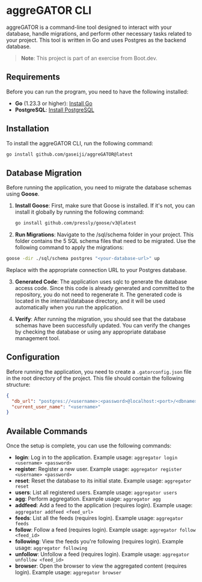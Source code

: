 # aggreGATOR CLI

aggreGATOR is a command-line tool designed to interact with your database, handle migrations, and perform other necessary tasks related to your project. This tool is written in Go and uses Postgres as the backend database.

> **Note**: This project is part of an exercise from Boot.dev.

## Requirements

Before you can run the program, you need to have the following installed:

- **Go** (1.23.3 or higher): [Install Go](https://go.dev/doc/install)
- **PostgreSQL**: [Install PostgreSQL](https://www.postgresql.org/download/)

## Installation

To install the aggreGATOR CLI, run the following command:

```bash
go install github.com/gaseiji/aggreGATOR@latest
```

## Database Migration

Before running the application, you need to migrate the database schemas using **Goose**.

1. **Install Goose**: First, make sure that Goose is installed. If it's not, you can install it globally by running the following command:

   ```bash
   go install github.com/pressly/goose/v3@latest
    ```
2. **Run Migrations**: Navigate to the /sql/schema folder in your project. This folder contains the 5 SQL schema files that need to be migrated. Use the following command to apply the migrations:

```bash
goose -dir ./sql/schema postgres "<your-database-url>" up
```
Replace <your-database-url> with the appropriate connection URL to your Postgres database.

3. **Generated Code**: The application uses sqlc to generate the database access code. Since this code is already generated and committed to the repository, you do not need to regenerate it. The generated code is located in the internal/database directory, and it will be used automatically when you run the application.

4. **Verify**: After running the migration, you should see that the database schemas have been successfully updated. You can verify the changes by checking the database or using any appropriate database management tool.

## Configuration

Before running the application, you need to create a `.gatorconfig.json` file in the root directory of the project. This file should contain the following structure:

```json
{
  "db_url": "postgres://<username>:<password>@localhost:<port>/<dbname>?sslmode=disable",
  "current_user_name": "<username>"
}
```

## Available Commands

Once the setup is complete, you can use the following commands:

- **login**: Log in to the application. Example usage: `aggregator login <username> <password>`
- **register**: Register a new user. Example usage: `aggregator register <username> <password>`
- **reset**: Reset the database to its initial state. Example usage: `aggregator reset`
- **users**: List all registered users. Example usage: `aggregator users`
- **agg**: Perform aggregation. Example usage: `aggregator agg`
- **addfeed**: Add a feed to the application (requires login). Example usage: `aggregator addfeed <feed_url>`
- **feeds**: List all the feeds (requires login). Example usage: `aggregator feeds`
- **follow**: Follow a feed (requires login). Example usage: `aggregator follow <feed_id>`
- **following**: View the feeds you're following (requires login). Example usage: `aggregator following`
- **unfollow**: Unfollow a feed (requires login). Example usage: `aggregator unfollow <feed_id>`
- **browser**: Open the browser to view the aggregated content (requires login). Example usage: `aggregator browser`
